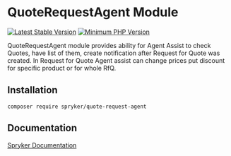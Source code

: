 # QuoteRequestAgent Module
[![Latest Stable Version](https://poser.pugx.org/spryker/quote-request-agent/v/stable.svg)](https://packagist.org/packages/spryker/quote-request-agent)
[![Minimum PHP Version](https://img.shields.io/badge/php-%3E%3D%208.3-8892BF.svg)](https://php.net/)

QuoteRequestAgent module provides ability for Agent Assist to check Quotes,
have list of them, create notification after Request for Quote was created.
In Request for Quote Agent assist can change prices put discount for
specific product or for whole RfQ.

## Installation

```
composer require spryker/quote-request-agent
```

## Documentation

[Spryker Documentation](https://docs.spryker.com)
